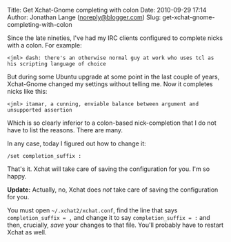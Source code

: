 Title: Get Xchat-Gnome completing with colon
Date: 2010-09-29 17:14
Author: Jonathan Lange (noreply@blogger.com)
Slug: get-xchat-gnome-completing-with-colon

Since the late nineties, I've had my IRC clients configured to complete
nicks with a colon. For example:  
  

    <jml> dash: there's an otherwise normal guy at work who uses tcl as his scripting language of choice

  
But during some Ubuntu upgrade at some point in the last couple of
years, Xchat-Gnome changed my settings without telling me. Now it
completes nicks like this:  
  

    <jml> itamar, a cunning, enviable balance between argument and unsupported assertion

  
Which is so clearly inferior to a colon-based nick-completion that I do
not have to list the reasons. There are many.  
  
In any case, today I figured out how to change it:  
  

    /set completion_suffix :

  
That's it. Xchat will take care of saving the configuration for you. I'm
so happy.  
  
**Update:** Actually, no, Xchat does *not* take care of saving the
configuration for you.  
  
You must open `~/.xchat2/xchat.conf`, find the line that says
`completion_suffix = ,` and change it to say `completion_suffix = :` and
then, crucially, *save* your changes to that file. You'll probably have
to restart Xchat as well.

